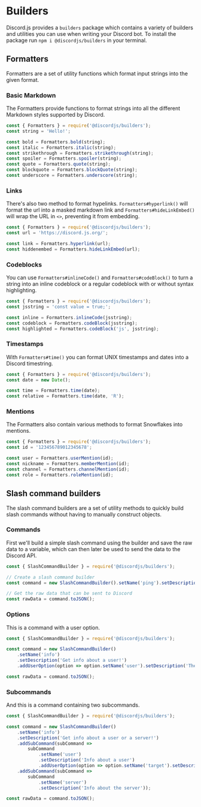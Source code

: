 # Builders

Discord.js provides a `builders` package which contains a variety of builders and utilities you can use when writing your Discord bot.
To install the package run `npm i @discordjs/builders` in your terminal.

## Formatters

Formatters are a set of utility functions which format input strings into the given format.

### Basic Markdown

The Formatters provide functions to format strings into all the different Markdown styles supported by Discord.

```js
const { Formatters } = require('@discordjs/builders');
const string = 'Hello!';

const bold = Formatters.bold(string);
const italic = Formatters.italic(string);
const strikethrough = Formatters.strikethrough(string);
const spoiler = Formatters.spoiler(string);
const quote = Formatters.quote(string);
const blockquote = Formatters.blockQuote(string);
const underscore = Formatters.underscore(string);
```

### Links

There's also two method to format hypelinks. `Formatters#hyperlink()` will format the url into a masked markdown link and `Formatters#hideLinkEmbed()` will wrap the URL in `<>`, preventing it from embedding.

```js {2,4-5}
const { Formatters } = require('@discordjs/builders');
const url = 'https://discord.js.org/';

const link = Formatters.hyperlink(url);
const hiddenembed = Formatters.hideLinkEmbed(url);
```

### Codeblocks

You can use `Formatters#inlineCode()` and `Formatters#codeBlock()` to turn a string into an inline codeblock or a regular codeblock with or without syntax highlighting.

```js {2,4-6}
const { Formatters } = require('@discordjs/builders');
const jsstring = 'const value = true;';

const inline = Formatters.inlineCode(jsstring);
const codeblock = Formatters.codeBlock(jsstring);
const highlighted = Formatters.codeBlock('js', jsstring);
```

### Timestamps

With `Formatters#time()` you can format UNIX timestamps and dates into a Discord timestring.

```js {2,4-5}
const { Formatters } = require('@discordjs/builders');
const date = new Date();

const time = Formatters.time(date);
const relative = Formatters.time(date, 'R');
```

### Mentions

The Formatters also contain various methods to format Snowflakes into mentions.

```js {2,4-7}
const { Formatters } = require('@discordjs/builders');
const id = '123456789012345678';

const user = Formatters.userMention(id);
const nickname = Formatters.memberMention(id);
const channel = Formatters.channelMention(id);
const role = Formatters.roleMention(id);
```

## Slash command builders

The slash command builders are a set of utility methods to quickly build slash commands without having to manually construct objects.

### Commands

First we'll build a simple slash command using the builder and save the raw data to a variable, which can then later be used to send the data to the Discord API.

```js
const { SlashCommandBuilder } = require('@discordjs/builders');

// Create a slash command builder
const command = new SlashCommandBuilder().setName('ping').setDescription('Replies with Pong!');

// Get the raw data that can be sent to Discord
const rawData = command.toJSON();
```

### Options

This is a command with a user option.

```js {4-6}
const { SlashCommandBuilder } = require('@discordjs/builders');

const command = new SlashCommandBuilder()
	.setName('info')
	.setDescription('Get info about a user!')
	.addUserOption(option => option.setName('user').setDescription('The user'));

const rawData = command.toJSON();
```

### Subcommands

And this is a command containing two subcommands.

```js {6-14}
const { SlashCommandBuilder } = require('@discordjs/builders');

const command = new SlashCommandBuilder()
	.setName('info')
	.setDescription('Get info about a user or a server!')
	.addSubCommand(subCommand =>
		subCommand
			.setName('user')
			.setDescription('Info about a user')
			.addUserOption(option => option.setName('target').setDescription('The user')))
	.addSubCommand(subCommand =>
		subCommand
			.setName('server')
			.setDescription('Info about the server'));

const rawData = command.toJSON();
```

